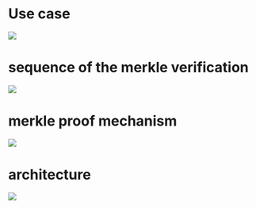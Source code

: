 
# Use case 
 

![](https://mermaid.ink/img/pako:eNp9VF1vmzAU_SuW-0q6OBAIVJpUkWnbQ6dpafow0gcHTLFKbOSPtlnV_95LCATyMaLrmHvOPb732vgdpzJjOMJPilYFup-vBIJH23XjuE2NVLpx1s8dFTanqbGKqaT_8njgzLk2iq8tRCa9eY_xhxnKS1BoJz0sttrIDWDtZI8xka3EUXZLzWKqWS-_ZUxA9AlWZQr9VjKzqUGv3BRowRSnJfplN2um9GM_ZJJ8Z4Ipahi6Y-q5ZOheMYZyqdADROU8pYZLMYhxk3tFhc4Py2hkJDpf7zL2IKuU8Rd2YOdKbtCFFi7jabIoeDXQPtOsZeyfCu_K3RdyMf-gjpMq65q0oCUbMGYJQCnTutuSOgOrhjphslti2-ncWlMwYXjKzXbAJOPkgbPXw4K2qsotigvKBfoBfZPqKIAksZJajxrKxVLIJPkmUrWtzJc52_3DZgvNTd2VOTV0yHabNH6KF0jzsGbvfPU3BY1GX-uoi8jkIuI2SDP2DsYe9i4B00sAGSi2x2EP-me9wVnv7Kx3KN9tegOGfQy4w-qh2FaEtJ7picc_8QStp9OZnXDC46XCI0ozpiXVes5yROsrC-W8LKOrPMwd6KJ8ZtGV67r7-eiVZ6aIJtXbzVGs1SyFC2UfvV7_J5p00T2NwTFwejvotL12ur7u8uwnUJfkQJ1gLpgHNgXzwQKwGVjo1N9RPdRMUlOJ22Z9gx0MwhvKM7jQ32vlFYaPccNWOIJpxnJqS7PCK_EBVAp5LbYixZFRljlYSftU4CinpYY3W2VwH845hZt201IqKv5KuelI8I6jd_yGo0ngXU99QmZB4HnEG_sO3uLIc68n7ng2cafEn3nT4MPB_3bx4-twDD9CiAdul7j-xycGeP_i?type=png)


# sequence of the merkle verification
 
 [![](https://mermaid.ink/img/pako:eNqVVtuO4jgQ_RXLz2yraejL5mGkUaJZzQMrlNbwsOLF2BVibWJnfWGHafW_TzlOQsKlRwMSBHKq6vjUcTlvlGsBNKEW_vOgOGSS7Q2rt4rgq2HGSS4bphxZEWbJiilfMO68AXMFkkaMVCQt8fMSkQVAJq0zcuedvpIjS88gt1LlAZeDY7K6xiVPx_dvJdkE0AaMLCRnTmpFPq-_bjvg39oB0QeMXs1WaULWRgvPMTXsA72IX5fMQsSv_vj0KeDifQxruoD_pSuJxSqsIsrXOzA2RqCS8sCwyirtUqRdjr9AgWnvgPm3AuIMACmMrol0UFuyY46XZzGvqNYQYLTuCvcszIj2EBlCE5JqVUhTfwAVMOF6LlA2y5DAuGtf1QEUXhzJt0ZgWIzIsF7WSsRBHmAo2K6svjDXUDPr9MnSLsFtfWwpmxpLR6HOwqJE2DYxospP3sh6Ldd-V0lbTtR0Gimit0f4kSw9xUtp8nbBnRFfe3roJg7WTnVJDYRcwxqwpJlY_HcVweVFwyDvPutVTbiumwrGtQ1wbcQNXZrwzX8lT9YaLDsZbEjO24WKmypmITBPWrlIUx4t7s-qt4u9rnQ-VfrkwE5qqfYxJA-5Ry4cWLUGEufjaSCXd-TytEswaF7pQO_CiyYWEGMv5r2U7dg5ErZHuayLGqJ85xqyyk1krsPOhy7ZaRfnfcZ-kFnPw6ILX52gA_HPQgxihsbJXqsJNrag792BVVKcmQgqO504tbT1aTR9QK8ITRJXyn2p2P7UEWwGWgVnNe-ogbo0TX5j620mY3tSfnckqbdO1_3G2gzDG89BbMdhjL4c4L-a31-kGhSOwxp3mEJnKnThtVRDZA47LytxaSZt5F4qDLs2-wcnYk1dtPveNsDDEj6s1pkwRvVWtGEiiLahJw-uW4i00Qfn_d1cHiLMuxJbiEetO47cMuRBz93I1FqgwTZiNBLn2is8TguQ7rYH4qlEZxQ7iltI4CPNWwBtKbKoYUsTvBRQMF-5Ld2qd4QiQ_16VJwmzniYUaP9vqRJwZDnjPr23Oqeh4Z_0Yr_aD35TZM3-p0mD8_Lu8en-fzl-Xm5nC_vn2b0SJPl4u5hcf_ysHicP70sH5_fZ_RHG39_9-c9vufz-RL_XswXT-8_AerrIy8?type=png)](https://mermaid.live/edit#pako:eNqVVtuO4jgQ_RXLz2yraejL5mGkUaJZzQMrlNbwsOLF2BVibWJnfWGHafW_TzlOQsKlRwMSBHKq6vjUcTlvlGsBNKEW_vOgOGSS7Q2rt4rgq2HGSS4bphxZEWbJiilfMO68AXMFkkaMVCQt8fMSkQVAJq0zcuedvpIjS88gt1LlAZeDY7K6xiVPx_dvJdkE0AaMLCRnTmpFPq-_bjvg39oB0QeMXs1WaULWRgvPMTXsA72IX5fMQsSv_vj0KeDifQxruoD_pSuJxSqsIsrXOzA2RqCS8sCwyirtUqRdjr9AgWnvgPm3AuIMACmMrol0UFuyY46XZzGvqNYQYLTuCvcszIj2EBlCE5JqVUhTfwAVMOF6LlA2y5DAuGtf1QEUXhzJt0ZgWIzIsF7WSsRBHmAo2K6svjDXUDPr9MnSLsFtfWwpmxpLR6HOwqJE2DYxospP3sh6Ldd-V0lbTtR0Gimit0f4kSw9xUtp8nbBnRFfe3roJg7WTnVJDYRcwxqwpJlY_HcVweVFwyDvPutVTbiumwrGtQ1wbcQNXZrwzX8lT9YaLDsZbEjO24WKmypmITBPWrlIUx4t7s-qt4u9rnQ-VfrkwE5qqfYxJA-5Ry4cWLUGEufjaSCXd-TytEswaF7pQO_CiyYWEGMv5r2U7dg5ErZHuayLGqJ85xqyyk1krsPOhy7ZaRfnfcZ-kFnPw6ILX52gA_HPQgxihsbJXqsJNrag792BVVKcmQgqO504tbT1aTR9QK8ITRJXyn2p2P7UEWwGWgVnNe-ogbo0TX5j620mY3tSfnckqbdO1_3G2gzDG89BbMdhjL4c4L-a31-kGhSOwxp3mEJnKnThtVRDZA47LytxaSZt5F4qDLs2-wcnYk1dtPveNsDDEj6s1pkwRvVWtGEiiLahJw-uW4i00Qfn_d1cHiLMuxJbiEetO47cMuRBz93I1FqgwTZiNBLn2is8TguQ7rYH4qlEZxQ7iltI4CPNWwBtKbKoYUsTvBRQMF-5Ld2qd4QiQ_16VJwmzniYUaP9vqRJwZDnjPr23Oqeh4Z_0Yr_aD35TZM3-p0mD8_Lu8en-fzl-Xm5nC_vn2b0SJPl4u5hcf_ysHicP70sH5_fZ_RHG39_9-c9vufz-RL_XswXT-8_AerrIy8)
 


# merkle proof mechanism

[![](https://mermaid.ink/img/pako:eNqFVU1z2jAQ_SsanYHG2EDKoTPF0E4PaTMl00NLD8JesFpbciWZlGby37uSMLFIIGYGfe3b1b59kh5oJnOgU7op5X1WMGXI3XwlCH66WW8VqwuSKmCGS_FjRW9A_S6B3CmA4_SK_vQA-72P0OojCFDMACmBbYjAAJqs96RguuBiS7jI-Y7nDSsJN1Dp0MEQHdwyrgjLf7EMhDk4YCJ3HogpoCJGbgE7KsTGiE2lMFw0QGp0YsO1QNtvcK0kuPHMDRnR2GBCSkoTukrQ1dJIBUQb1WSmwd49NwXmtIPSb-c5KiL9_jvMwTexbxJvACL3nRN6v8KWY4yW4lslc4wXTAdBZpbiGyaaDXPbUpiPNQWlSX0Au51qUBw5Fk21xrXQh2V5uUdQRbaHamlyqK6x1d0oWV30ED_JwfKANCFZuY_cbkOdzcHSe9usS24LKknFuCAoP36aqmNw5vmceT5nr_B5I3dQoW4wwiexw45U-zfLgtd2knypwe8nTCe1pDpFA-rzgCJNndsJqYhu8QoyqfIQO-xqPiARkU7i6BNnmNBYslMu0vgotS6fjsizmC5_XdR5LlPPZeq5TD2X6StcfkMBbHjWanPp9fDZ6SFYDELNLZlfIQO-A7LrWCF7fxrQL-kzdGAZ_YD3xFFJa2aygmR4tjEve3QvgGMf3RfzmaaxiBypdg5DXNItIwaWG1dAXUNmM7gUcoRQR8f-AGRb3Kc-nopOiULg2O0Vj7E4JUo35YmtL-DcF3DuCzhPfDPyzfhyOVMltU6tNJzacdB3o_OlXERHcXa02M1HExyf0dzCXTM8B7-G99NBsie52iMVnseFv8qrmmHkUmasLPcE_7OmxOrkh8hORk-x_WzoJzlDsDbMNCe2nuCFJ3jhCV50T4jvtg8f6Q_QILinX1hvr6OX1gLa3XrXmz-hx5J5g9bdySLt0QoUUpHjW_5gTVfUPpSwolPs5rBhTk8r8YimrDFyuRcZneLbBj2qZLMt6HTDSo0jf-vNOUPRVK1JzcR3KaujEY7p9IH-pdPhJBmMxlF0PZkkSZRcjXt0T6dJPBjGV9fDeBSNr5PR5LFH_zn81eDtFf6iKEpwOo7i8eN_YqS0ow?type=png)](https://mermaid.live/edit#pako:eNqFVU1z2jAQ_SsanYHG2EDKoTPF0E4PaTMl00NLD8JesFpbciWZlGby37uSMLFIIGYGfe3b1b59kh5oJnOgU7op5X1WMGXI3XwlCH66WW8VqwuSKmCGS_FjRW9A_S6B3CmA4_SK_vQA-72P0OojCFDMACmBbYjAAJqs96RguuBiS7jI-Y7nDSsJN1Dp0MEQHdwyrgjLf7EMhDk4YCJ3HogpoCJGbgE7KsTGiE2lMFw0QGp0YsO1QNtvcK0kuPHMDRnR2GBCSkoTukrQ1dJIBUQb1WSmwd49NwXmtIPSb-c5KiL9_jvMwTexbxJvACL3nRN6v8KWY4yW4lslc4wXTAdBZpbiGyaaDXPbUpiPNQWlSX0Au51qUBw5Fk21xrXQh2V5uUdQRbaHamlyqK6x1d0oWV30ED_JwfKANCFZuY_cbkOdzcHSe9usS24LKknFuCAoP36aqmNw5vmceT5nr_B5I3dQoW4wwiexw45U-zfLgtd2knypwe8nTCe1pDpFA-rzgCJNndsJqYhu8QoyqfIQO-xqPiARkU7i6BNnmNBYslMu0vgotS6fjsizmC5_XdR5LlPPZeq5TD2X6StcfkMBbHjWanPp9fDZ6SFYDELNLZlfIQO-A7LrWCF7fxrQL-kzdGAZ_YD3xFFJa2aygmR4tjEve3QvgGMf3RfzmaaxiBypdg5DXNItIwaWG1dAXUNmM7gUcoRQR8f-AGRb3Kc-nopOiULg2O0Vj7E4JUo35YmtL-DcF3DuCzhPfDPyzfhyOVMltU6tNJzacdB3o_OlXERHcXa02M1HExyf0dzCXTM8B7-G99NBsie52iMVnseFv8qrmmHkUmasLPcE_7OmxOrkh8hORk-x_WzoJzlDsDbMNCe2nuCFJ3jhCV50T4jvtg8f6Q_QILinX1hvr6OX1gLa3XrXmz-hx5J5g9bdySLt0QoUUpHjW_5gTVfUPpSwolPs5rBhTk8r8YimrDFyuRcZneLbBj2qZLMt6HTDSo0jf-vNOUPRVK1JzcR3KaujEY7p9IH-pdPhJBmMxlF0PZkkSZRcjXt0T6dJPBjGV9fDeBSNr5PR5LFH_zn81eDtFf6iKEpwOo7i8eN_YqS0ow)




# architecture

[![](https://mermaid.ink/img/pako:eNq1Vwtv2zYQ_iuEihYJILt27DyqDgNSJ-06rJ0RuyuwaTBoiYq5SKRAUmmcx3_vkZRkyaYTJ8AUwCGp747H7453pzsv4jHxAi9J-Y9ogYVC0w8hQ_DIYn4pcL5A5zeKCIbTf0KvGqLJUiqSydD714L1853MT_McUDBAMEpphBXlLAzZ3kfBmSIs3m9JfOFzmhIrZMdabjt-uqAiHoORSxAwk46ZgcS6QSAbsrWDnI4_gxz8oj_wkoiW6guS4uWEiGsaEQCZKSrn2qDzm1wQKbv_Sa2mbdZpoRZaMfwjTJWnRm8QyOk1LuitJaJ1diKuUvKJMH12M0ZTQfResEYEVrxt4EhwKUcLTNlfRNCEEgGCZrFjVkGwevEoCR9SHl1FWsKQAEpWKw5earkv8N5spO3VWDNBexfjERpziJvj4-GwzYs5JoC-Qoj122J6yYmdKEFwJgFdjoI2Rj8dpGlWy5kgl1QqsXRBcsHjIlI7YSQQh9MZK7I5EdKFjDTRM0PS7NrQbL3sBCuBmcSRfj-TCqvCicqM02eCc-V8L2lM7IYtZJO0hn9bvjqDE1e-0mNB5wXEk8tlvU2XaYnKZZvSTs9p2G6ei1cKZw2enAzcWTd_jh9mlF3DhLvd2MAZlQk4ccYL9QRWEFWIJ3fOCwFekGQ35i9ITTwMMWQ0J-sHm6wDvCJ9TdLJOGB2I1yUyv4PtiVOiXw5y7VpssgyLKiL421pbALm4UtiDm9Gjtw14iyhlzpNmkEhysQMqfLc2Ge0tLm1L1baS-AZVrhEQzH4ffLnV_QRTJf7rlz7-nVdM1HEGSOWdKS4rh0WY4sl6nR-vQ-936bT8Vv9Mwm9-1YpsuC6Tu6IX9XJHQVqu-viiCjbPIGFNcXRL3aDb-aC3JtS-DSqrn1PQzfLnsNiILZRxB432KonNyQqFBlxCDwW7-2DV_X9HOE0tRZWZevFGuos-mINVUZYO3DjpNt9VNtf8Wlitz5amTAstrZ0E9vI69UxtkFXCWnNXtujbHFN086u0Vj2QhdQ7OqWpuwjN1l9rvgWSqsUslOoXxAcv_0uqCImPk1q2RXdyi6NdHEax0jmJIIuhN6SGMU63eiWfJ32jtU6to0LmpgEDHFDIi5ipx9WopagcxaJZa5gk1EhFYfeAuR1etvuxFWAlNtPFjTPIMWjat-QvSkvNQLTeOIOHrdBxkeQikudoOua4pY2x4VsmNQtedZtHuQtK6g5se3Shqj9jVIs5RlJEM6pfokSmqbBq-Rd4kODwq9I8GowGJTjzg8aq0VwkN-8X5Oe15exoWQ-f54SaeOhqSGZP1ODprmhII4fMaFfK2ioaUWvr_O4X6dpfzMLV7w1LVkx7df-8Wt3t6lqydlL5LduR5OVjU3KsPIbIeavYrdBx3vP9yDEM0xj-Mi903pCDz7TMriOAQxjkuAiVaEXsgeAYuhLJ0sWeYESBfE9wYvLhRckOJUwK3K4l-SMYmhBsgqSY_Y351kNgrkX3Hk3XnBwPOweHvX7J_rLqD_sHfne0guGg-7BoHdyMDjsH50MD48ffO_WyPe673rw1-_3h7A86A-OHn4CvgP9Qg?type=png)](https://mermaid.live/edit#pako:eNq1Vwtv2zYQ_iuEihYJILt27DyqDgNSJ-06rJ0RuyuwaTBoiYq5SKRAUmmcx3_vkZRkyaYTJ8AUwCGp747H7453pzsv4jHxAi9J-Y9ogYVC0w8hQ_DIYn4pcL5A5zeKCIbTf0KvGqLJUiqSydD714L1853MT_McUDBAMEpphBXlLAzZ3kfBmSIs3m9JfOFzmhIrZMdabjt-uqAiHoORSxAwk46ZgcS6QSAbsrWDnI4_gxz8oj_wkoiW6guS4uWEiGsaEQCZKSrn2qDzm1wQKbv_Sa2mbdZpoRZaMfwjTJWnRm8QyOk1LuitJaJ1diKuUvKJMH12M0ZTQfResEYEVrxt4EhwKUcLTNlfRNCEEgGCZrFjVkGwevEoCR9SHl1FWsKQAEpWKw5earkv8N5spO3VWDNBexfjERpziJvj4-GwzYs5JoC-Qoj122J6yYmdKEFwJgFdjoI2Rj8dpGlWy5kgl1QqsXRBcsHjIlI7YSQQh9MZK7I5EdKFjDTRM0PS7NrQbL3sBCuBmcSRfj-TCqvCicqM02eCc-V8L2lM7IYtZJO0hn9bvjqDE1e-0mNB5wXEk8tlvU2XaYnKZZvSTs9p2G6ei1cKZw2enAzcWTd_jh9mlF3DhLvd2MAZlQk4ccYL9QRWEFWIJ3fOCwFekGQ35i9ITTwMMWQ0J-sHm6wDvCJ9TdLJOGB2I1yUyv4PtiVOiXw5y7VpssgyLKiL421pbALm4UtiDm9Gjtw14iyhlzpNmkEhysQMqfLc2Ge0tLm1L1baS-AZVrhEQzH4ffLnV_QRTJf7rlz7-nVdM1HEGSOWdKS4rh0WY4sl6nR-vQ-936bT8Vv9Mwm9-1YpsuC6Tu6IX9XJHQVqu-viiCjbPIGFNcXRL3aDb-aC3JtS-DSqrn1PQzfLnsNiILZRxB432KonNyQqFBlxCDwW7-2DV_X9HOE0tRZWZevFGuos-mINVUZYO3DjpNt9VNtf8Wlitz5amTAstrZ0E9vI69UxtkFXCWnNXtujbHFN086u0Vj2QhdQ7OqWpuwjN1l9rvgWSqsUslOoXxAcv_0uqCImPk1q2RXdyi6NdHEax0jmJIIuhN6SGMU63eiWfJ32jtU6to0LmpgEDHFDIi5ipx9WopagcxaJZa5gk1EhFYfeAuR1etvuxFWAlNtPFjTPIMWjat-QvSkvNQLTeOIOHrdBxkeQikudoOua4pY2x4VsmNQtedZtHuQtK6g5se3Shqj9jVIs5RlJEM6pfokSmqbBq-Rd4kODwq9I8GowGJTjzg8aq0VwkN-8X5Oe15exoWQ-f54SaeOhqSGZP1ODprmhII4fMaFfK2ioaUWvr_O4X6dpfzMLV7w1LVkx7df-8Wt3t6lqydlL5LduR5OVjU3KsPIbIeavYrdBx3vP9yDEM0xj-Mi903pCDz7TMriOAQxjkuAiVaEXsgeAYuhLJ0sWeYESBfE9wYvLhRckOJUwK3K4l-SMYmhBsgqSY_Y351kNgrkX3Hk3XnBwPOweHvX7J_rLqD_sHfne0guGg-7BoHdyMDjsH50MD48ffO_WyPe673rw1-_3h7A86A-OHn4CvgP9Qg)

